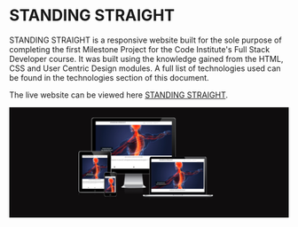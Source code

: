 # STANDING STRAIGHT

STANDING STRAIGHT is a responsive website built for the sole purpose of completing the first Milestone Project for the Code Institute's Full Stack Developer course. It was built using the knowledge gained from the HTML, CSS and User Centric Design modules. A full list of technologies used can be found in the technologies section of this document.

The live website can be viewed here [STANDING STRAIGHT](https://bogdanmaria.github.io/standingstraight/).

![Amiresponsive image of Standing Straight](assets/images/readme/mockup.png)


